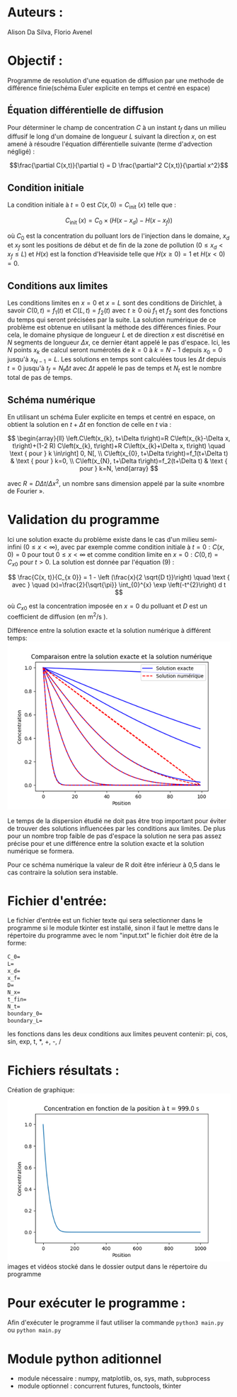 # Auteurs : 
Alison Da Silva, Florio Avenel

# Objectif :  
Programme de resolution d'une equation de diffusion par une methode de différence finie(schéma Euler explicite en temps et centré en espace)

## Équation différentielle de diffusion

Pour déterminer le champ de concentration $C$ à un instant $t_{f}$ dans un milieu diffusif le long d'un domaine de longueur $L$ suivant la direction $x$, on est amené à résoudre l'équation différentielle suivante (terme d'advection négligé) :

$$\frac{\partial C(x,t)}{\partial t} = D \frac{\partial^2 C(x,t)}{\partial x^2}$$

## Condition initiale

La condition initiale à $t=0$ est $C(x, 0)=C_{\text {init }}(x)$ telle que :

$$
C_{\text {init }}(x)=C_{0} \times\left(H\left(x-x_{d}\right)-H\left(x-x_{f}\right)\right)
$$

où $C_{0}$ est la concentration du polluant lors de l'injection dans le domaine, $x_{d}$ et $x_{f}$ sont les positions de début et de fin de la zone de pollution $(0 \leq x_{d} < x_{f} \leq L)$ et $H(x)$ est la fonction d'Heaviside telle que $H(x \geq 0)=1$ et $H(x<0)=0$.

## Conditions aux limites


Les conditions limites en $x=0$ et $x=L$ sont des conditions de Dirichlet, à savoir $C(0, t)=f_1(t)$ et $C(L, t)=f_2(t)$ avec $t \geq 0$ où $f_1$ et $f_2$ sont des fonctions du temps qui seront précisées par la suite. La solution numérique de ce problème est obtenue en utilisant la méthode des différences finies. Pour cela, le domaine physique de longueur $L$ et de direction $x$ est discrétisé en $N$ segments de longueur $\Delta x$, ce dernier étant appelé le pas d'espace. Ici, les $N$ points $x_{k}$ de calcul seront numérotés de $k=0$ à $k=N-1$ depuis $x_{0}=0$ jusqu'à $x_{N-1}=L$. Les solutions en temps sont calculées tous les $\Delta t$ depuis $t=0$ jusqu'à $t_{f}=N_{t} \Delta t$ avec $\Delta t$ appelé le pas de temps et $N_{t}$ est le nombre total de pas de temps.

## Schéma numérique

En utilisant un schéma Euler explicite en temps et centré en espace, on obtient la solution en $t+\Delta t$ en fonction de celle en $t$ via :

$$
\begin{array}{ll}
\left.C\left(x_{k}, t+\Delta t\right)=R C\left(x_{k}-\Delta x, t\right)+(1-2 R) C\left(x_{k}, t\right)+R C\left(x_{k}+\Delta x, t\right) \quad \text { pour } k \in\right] 0, N[, \\
C\left(x_{0}, t+\Delta t\right)=f_1(t+\Delta t) & \text { pour } k=0, \\
C\left(x_{N}, t+\Delta t\right)=f_2(t+\Delta t) & \text { pour } k=N,
\end{array}
$$

avec $R=D \Delta t / \Delta x^{2}$, un nombre sans dimension appelé par la suite «nombre de Fourier ».

# Validation du programme

Ici une solution exacte du problème existe dans le cas d'un milieu semi-infini $(0 \leq x<\infty)$, avec par exemple comme condition initiale à $t=0: C(x, 0)=0$ pour tout $0 \leq x<\infty$ et comme condition limite en $x=0: C(0, t)=C_{x 0}$ pour $t>0$. La solution est donnée par l'équation (9) :

$$
\frac{C(x, t)}{C_{x 0}} = 1 -  \left (\frac{x}{2 \sqrt{D t}}\right) \quad \text { avec } \quad (x)=\frac{2}{\sqrt{\pi}} \int_{0}^{x} \exp \left(-t^{2}\right) d t
$$

où $C_{x 0}$ est la concentration imposée en $x=0$ du polluant et $D$ est un coefficient de diffusion (en $\mathrm{m}^{2} / \mathrm{s}$ ).

Différence entre la solution exacte et la solution numérique à différent temps:
![Solution exacte et solution numérique à différent pas de temps](assets/exact_numerique.png)

Le temps de la dispersion étudié ne doit pas être trop important pour éviter de trouver des solutions influencées par les conditions aux limites.
De plus pour un nombre trop faible de pas d'espace la solution ne sera pas assez précise pour et une différence entre la solution exacte et la solution numérique se formera.

Pour ce schéma numérique la valeur de R doit être inférieur à 0,5 dans le cas contraire la solution sera instable.


# Fichier d'entrée:   
Le fichier d'entrée est un fichier texte qui sera selectionner dans le programme si le module tkinter
est installé, sinon il faut le mettre dans le répertoire du programme
avec le nom "input.txt"
le fichier doit être de la forme:
```
C_0=
L=
x_d=
x_f=
D=
N_x=
t_fin=
N_t=
boundary_0=
boundary_L=
```

les fonctions dans les deux conditions aux limites peuvent contenir: pi, cos, sin, exp, t, *, +, -, /

# Fichiers résultats :
Création de graphique:      
![Exemple de graphique](assets/Concentration_boundary_0.png)    
images et vidéos stocké dans le dossier output dans le répertoire du programme


# Pour exécuter le programme : 
Afin d'exécuter le programme il faut utiliser la commande `python3 main.py` ou `python main.py`

# Module python aditionnel 
+ module nécessaire : numpy, matplotlib, os, sys, math, subprocess
+ module optionnel : concurrent futures, functools, tkinter
